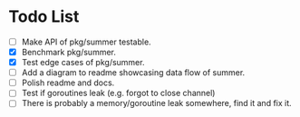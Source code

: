 # Todo List

- [ ] Make API of pkg/summer testable.
- [x] Benchmark pkg/summer.
- [x] Test edge cases of pkg/summer.
- [ ] Add a diagram to readme showcasing data flow of summer.
- [ ] Polish readme and docs.
- [ ] Test if goroutines leak (e.g. forgot to close channel)
- [ ] There is probably a memory/goroutine leak somewhere, find it and fix it.
